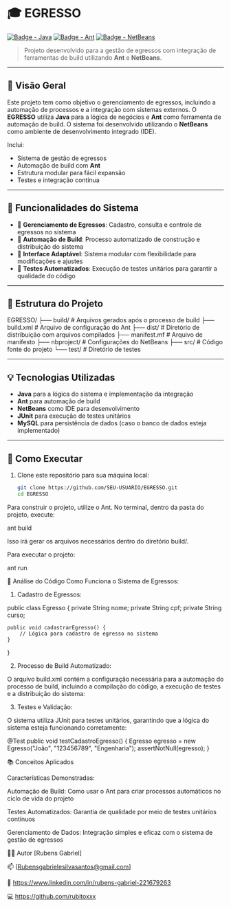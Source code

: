 # 🎓 EGRESSO

[![Badge - Java](https://img.shields.io/badge/Java-007396?style=for-the-badge&logo=java&logoColor=white)](https://www.java.com/)
[![Badge - Ant](https://img.shields.io/badge/Ant-02303A?style=for-the-badge)]()
[![Badge - NetBeans](https://img.shields.io/badge/NetBeans-0082C9?style=for-the-badge&logo=netbeans&logoColor=white)]()

> Projeto desenvolvido para a gestão de egressos com integração de ferramentas de build utilizando **Ant** e **NetBeans**.

---

## 📌 Visão Geral

Este projeto tem como objetivo o gerenciamento de egressos, incluindo a automação de processos e a integração com sistemas externos. O **EGRESSO** utiliza **Java** para a lógica de negócios e **Ant** como ferramenta de automação de build. O sistema foi desenvolvido utilizando o **NetBeans** como ambiente de desenvolvimento integrado (IDE).

Inclui:
- Sistema de gestão de egressos
- Automação de build com **Ant**
- Estrutura modular para fácil expansão
- Testes e integração contínua

---

## 🤖 Funcionalidades do Sistema

- 🎯 **Gerenciamento de Egressos**: Cadastro, consulta e controle de egressos no sistema
- 💬 **Automação de Build**: Processo automatizado de construção e distribuição do sistema
- 🎨 **Interface Adaptável**: Sistema modular com flexibilidade para modificações e ajustes
- 🔄 **Testes Automatizados**: Execução de testes unitários para garantir a qualidade do código

---

## 📂 Estrutura do Projeto

EGRESSO/
├── build/                  # Arquivos gerados após o processo de build
├── build.xml               # Arquivo de configuração do Ant
├── dist/                   # Diretório de distribuição com arquivos compilados
├── manifest.mf             # Arquivo de manifesto
├── nbproject/              # Configurações do NetBeans
├── src/                    # Código fonte do projeto
└── test/                   # Diretório de testes

---

## 💡 Tecnologias Utilizadas

- **Java** para a lógica do sistema e implementação da integração
- **Ant** para automação de build
- **NetBeans** como IDE para desenvolvimento
- **JUnit** para execução de testes unitários
- **MySQL** para persistência de dados (caso o banco de dados esteja implementado)

---

## 🚀 Como Executar

1. Clone este repositório para sua máquina local:

   ```bash
   git clone https://github.com/SEU-USUARIO/EGRESSO.git
   cd EGRESSO
Para construir o projeto, utilize o Ant. No terminal, dentro da pasta do projeto, execute:

ant build


Isso irá gerar os arquivos necessários dentro do diretório build/.

Para executar o projeto:

ant run

🧠 Análise do Código
Como Funciona o Sistema de Egressos:

1. Cadastro de Egressos:

public class Egresso {
    private String nome;
    private String cpf;
    private String curso;
    
    public void cadastrarEgresso() {
        // Lógica para cadastro de egresso no sistema
    }
}


2. Processo de Build Automatizado:

O arquivo build.xml contém a configuração necessária para a automação do processo de build, incluindo a compilação do código, a execução de testes e a distribuição do sistema:

<project name="EGRESSO" default="build">
    <target name="build">
        <javac srcdir="src" destdir="build/classes" />
    </target>
    <target name="run" depends="build">
        <java classname="com.egresso.Main" classpath="build/classes" />
    </target>
</project>


3. Testes e Validação:

O sistema utiliza JUnit para testes unitários, garantindo que a lógica do sistema esteja funcionando corretamente:

@Test
public void testCadastroEgresso() {
    Egresso egresso = new Egresso("João", "123456789", "Engenharia");
    assertNotNull(egresso);
}

📚 Conceitos Aplicados

Características Demonstradas:

Automação de Build: Como usar o Ant para criar processos automáticos no ciclo de vida do projeto

Testes Automatizados: Garantia de qualidade por meio de testes unitários contínuos

Gerenciamento de Dados: Integração simples e eficaz com o sistema de gestão de egressos

🙋‍♂️ Autor
[Rubens Gabriel]

📫 [Rubensgabrielesilvasantos@gmail.com]

🔗 https://www.linkedin.com/in/rubens-gabriel-221679263

💻 https://github.com/rubitoxxx
